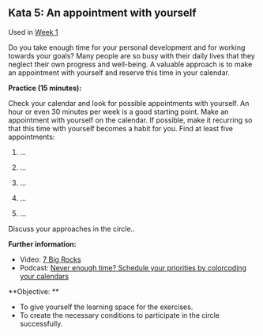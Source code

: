 ## Kata 5: An appointment with yourself

Used in [Week 1](0410_Week_01.md)

Do you take enough time for your personal development and for working towards your goals? Many people are so busy with their daily lives that they neglect their own progress and well-being. A valuable approach is to make an appointment with yourself and reserve this time in your calendar.

**Practice (15 minutes):**

Check your calendar and look for possible appointments with yourself. An hour or even 30 minutes per week is a good starting point. Make an appointment with yourself on the calendar. If possible, make it recurring so that this time with yourself becomes a habit for you. Find at least five appointments:

1. …

2. …

3. …

4. …

5. …

Discuss your approaches in the circle..

**Further information:**

- Video: [7 Big Rocks](https://www.youtube.com/watch?v=fmV0gXpXwDU)
- Podcast: [Never enough time? Schedule your priorities by colorcoding your calendars](http://www.asianefficiency.com/schedule-management/color-code-your-calendar/)

**Objective: **

- To give yourself the learning space for the exercises.
- To create the necessary conditions to participate in the circle successfully.